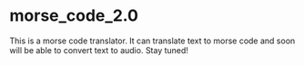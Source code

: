 # morse_code_2.0
This is a morse code translator. It can translate text to morse code and soon will be able to convert text to audio. Stay tuned!
